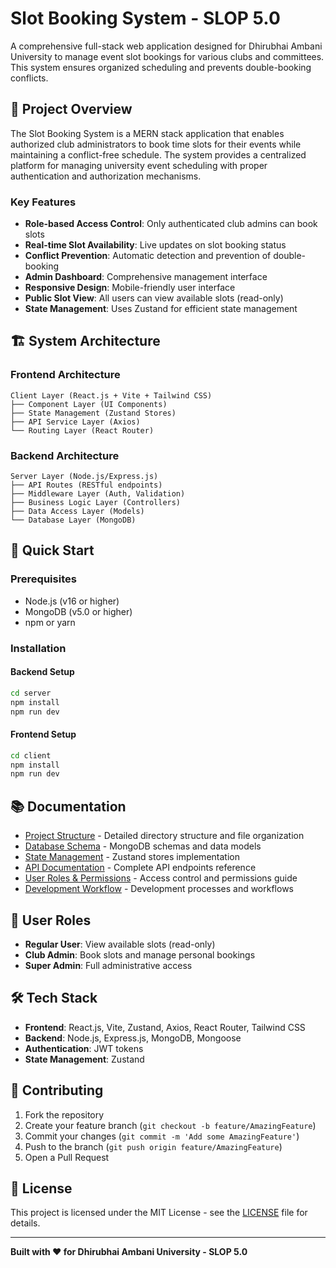 # Slot Booking System - SLOP 5.0

A comprehensive full-stack web application designed for Dhirubhai Ambani University to manage event slot bookings for various clubs and committees. This system ensures organized scheduling and prevents double-booking conflicts.

## 🚀 Project Overview

The Slot Booking System is a MERN stack application that enables authorized club administrators to book time slots for their events while maintaining a conflict-free schedule. The system provides a centralized platform for managing university event scheduling with proper authentication and authorization mechanisms.

### Key Features
- **Role-based Access Control**: Only authenticated club admins can book slots
- **Real-time Slot Availability**: Live updates on slot booking status
- **Conflict Prevention**: Automatic detection and prevention of double-booking
- **Admin Dashboard**: Comprehensive management interface
- **Responsive Design**: Mobile-friendly user interface
- **Public Slot View**: All users can view available slots (read-only)
- **State Management**: Uses Zustand for efficient state management

## 🏗️ System Architecture

### Frontend Architecture
```
Client Layer (React.js + Vite + Tailwind CSS)
├── Component Layer (UI Components)
├── State Management (Zustand Stores)
├── API Service Layer (Axios)
└── Routing Layer (React Router)
```

### Backend Architecture
```
Server Layer (Node.js/Express.js)
├── API Routes (RESTful endpoints)
├── Middleware Layer (Auth, Validation)
├── Business Logic Layer (Controllers)
├── Data Access Layer (Models)
└── Database Layer (MongoDB)
```

## 🚀 Quick Start

### Prerequisites
- Node.js (v16 or higher)
- MongoDB (v5.0 or higher)
- npm or yarn

### Installation

#### Backend Setup
```bash
cd server
npm install
npm run dev
```

#### Frontend Setup
```bash
cd client
npm install
npm run dev
```

## 📚 Documentation

- [Project Structure](./docs/PROJECT_STRUCTURE.md) - Detailed directory structure and file organization
- [Database Schema](./docs/DATABASE_SCHEMA.md) - MongoDB schemas and data models
- [State Management](./docs/STATE_MANAGEMENT.md) - Zustand stores implementation
- [API Documentation](./docs/API_DOCUMENTATION.md) - Complete API endpoints reference
- [User Roles & Permissions](./docs/USER_ROLES.md) - Access control and permissions guide
- [Development Workflow](./docs/DEVELOPMENT_WORKFLOW.md) - Development processes and workflows

## 👥 User Roles

- **Regular User**: View available slots (read-only)
- **Club Admin**: Book slots and manage personal bookings  
- **Super Admin**: Full administrative access

## 🛠️ Tech Stack

- **Frontend**: React.js, Vite, Zustand, Axios, React Router, Tailwind CSS
- **Backend**: Node.js, Express.js, MongoDB, Mongoose
- **Authentication**: JWT tokens
- **State Management**: Zustand

## 🤝 Contributing

1. Fork the repository
2. Create your feature branch (`git checkout -b feature/AmazingFeature`)
3. Commit your changes (`git commit -m 'Add some AmazingFeature'`)
4. Push to the branch (`git push origin feature/AmazingFeature`)
5. Open a Pull Request

## 📄 License

This project is licensed under the MIT License - see the [LICENSE](LICENSE) file for details.

---

**Built with ❤️ for Dhirubhai Ambani University - SLOP 5.0**
